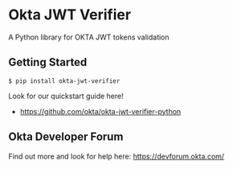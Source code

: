 Okta JWT Verifier
=================

A Python library for OKTA JWT tokens validation

Getting Started
---------------
``` $ pip install okta-jwt-verifier ```

Look for our quickstart guide here!
- https://github.com/okta/okta-jwt-verifier-python

Okta Developer Forum
--------------------

Find out more and look for help here: https://devforum.okta.com/
